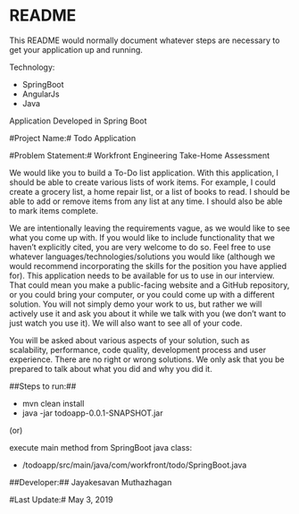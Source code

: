 # README #

This README would normally document whatever steps are necessary to get your application up and running.


Technology:
- SpringBoot
- AngularJs
- Java

Application Developed in Spring Boot

#Project Name:#
Todo Application

#Problem Statement:#
Workfront Engineering Take-Home Assessment

We would like you to build a To-Do list application. With this application, I should be able to create various lists of work items. For example, I could create a grocery list, a home repair list, or a list of books to read. I should be able to add or remove items from any list at any time. I should also be able to mark items complete.

We are intentionally leaving the requirements vague, as we would like to see what you come up with. If you would like to include functionality that we haven’t explicitly cited, you are very welcome to do so. Feel free to use whatever languages/technologies/solutions you would like (although we would recommend incorporating the skills for the position you have applied for). This application needs to be available for us to use in our interview. That could mean you make a public-facing website and a GitHub repository, or you could bring your computer, or you could come up with a different solution. You will not simply demo your work to us, but rather we will actively use it and ask you about it while we talk with you (we don’t want to just watch you use it). We will also want to see all of your code.

You will be asked about various aspects of your solution, such as scalability, performance, code quality, development process and user experience. There are no right or wrong solutions. We only ask that you be prepared to talk about what you did and why you did it.





##Steps to run:##
- mvn clean install
- java -jar todoapp-0.0.1-SNAPSHOT.jar

(or)

execute main method from SpringBoot java class:
- /todoapp/src/main/java/com/workfront/todo/SpringBoot.java


##Developer:##
Jayakesavan Muthazhagan


#Last Update:#
May 3, 2019
